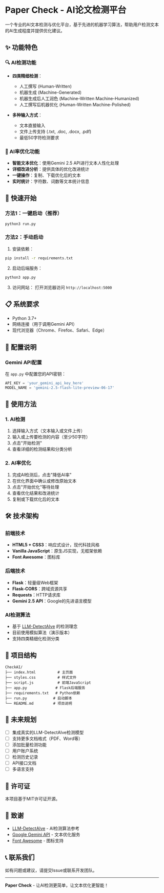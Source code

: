 # Paper Check - AI论文检测平台

一个专业的AI文本检测与优化平台，基于先进的机器学习算法，帮助用户检测文本的AI生成程度并提供优化建议。

## ✨ 功能特色

### 🔍 AI检测功能
- **四类精细检测**：
  - 人工撰写 (Human-Written)
  - 机器生成 (Machine-Generated)
  - 机器生成后人工润色 (Machine-Written Machine-Humanized)
  - 人工撰写后机器优化 (Human-Written Machine-Polished)

- **多种输入方式**：
  - 文本直接输入
  - 文件上传支持 (.txt, .doc, .docx, .pdf)
  - 最低50字符检测要求

### 🎨 AI率优化功能
- **智能文本优化**：使用Gemini 2.5 API进行文本人性化处理
- **详细改进分析**：提供具体的优化改进统计
- **一键操作**：复制、下载优化后的文本
- **实时统计**：字符数、词数等文本统计信息

## 🚀 快速开始

### 方法1：一键启动（推荐）
```bash
python3 run.py
```

### 方法2：手动启动
1. 安装依赖：
```bash
pip install -r requirements.txt
```

2. 启动后端服务：
```bash
python3 app.py
```

3. 访问网站：
打开浏览器访问 `http://localhost:5000`

## 📋 系统要求

- Python 3.7+
- 网络连接（用于调用Gemini API）
- 现代浏览器（Chrome、Firefox、Safari、Edge）

## 🔧 配置说明

### Gemini API配置
在 `app.py` 中配置您的API密钥：
```python
API_KEY = 'your_gemini_api_key_here'
MODEL_NAME = 'gemini-2.5-flash-lite-preview-06-17'
```

## 📖 使用方法

### 1. AI检测
1. 选择输入方式（文本输入或文件上传）
2. 输入或上传要检测的内容（至少50字符）
3. 点击"开始检测"
4. 查看详细的检测结果和分类分析

### 2. AI率优化
1. 完成AI检测后，点击"降低AI率"
2. 在优化界面中确认或修改原始文本
3. 点击"开始优化"等待处理
4. 查看优化结果和改进统计
5. 复制或下载优化后的文本

## 🛠️ 技术架构

### 前端技术
- **HTML5 + CSS3**：响应式设计，现代科技风格
- **Vanilla JavaScript**：原生JS实现，无框架依赖
- **Font Awesome**：图标库

### 后端技术
- **Flask**：轻量级Web框架
- **Flask-CORS**：跨域资源共享
- **Requests**：HTTP请求库
- **Gemini 2.5 API**：Google的先进语言模型

### AI检测算法
- 基于 [LLM-DetectAIve](https://github.com/mbzuai-nlp/LLM-DetectAIve) 的检测理念
- 目前使用模拟算法（演示版本）
- 支持四类精细化检测分类

## 📁 项目结构

```
CheckAI/
├── index.html          # 主页面
├── styles.css          # 样式文件
├── script.js           # 前端JavaScript
├── app.py             # Flask后端服务
├── requirements.txt   # Python依赖
├── run.py            # 启动脚本
└── README.md         # 项目说明
```

## 🔮 未来规划

- [ ] 集成真实的LLM-DetectAIve检测模型
- [ ] 支持更多文档格式（PDF、Word等）
- [ ] 添加批量检测功能
- [ ] 用户账户系统
- [ ] 检测历史记录
- [ ] API接口文档
- [ ] 多语言支持

## 📄 许可证

本项目基于MIT许可证开源。

## 🙏 致谢

- [LLM-DetectAIve](https://github.com/mbzuai-nlp/LLM-DetectAIve) - AI检测算法参考
- [Google Gemini API](https://ai.google.dev/) - 文本优化服务
- [Font Awesome](https://fontawesome.com/) - 图标支持

## 📞 联系我们

如有问题或建议，请提交Issue或联系开发团队。

---

**Paper Check** - 让AI检测更简单，让文本优化更智能！